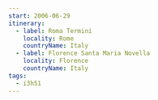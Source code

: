 ```yaml
---
start: 2006-06-29
itinerary:
  - label: Roma Termini
    locality: Rome
    countryName: Italy
  - label: Florence Santa Maria Novella
    locality: Florence
    countryName: Italy
tags:
  - i3h51
---
```


